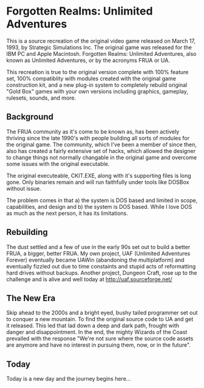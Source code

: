 # Forgotten Realms: Unlimited Adventures

This is a source recreation of the original video game released on March 17, 1993, by Strategic Simulations Inc. The original game was released for the IBM PC and Apple Macintosh. Forgotten Realms: Unlimited Adventures, also known as Unlimited Adventures, or by the acronyms FRUA or UA.

This recreation is true to the original version complete with 100% feature set, 100% compatiblity with modules created with the original game construction kit, and a new plug-in system to completely rebuild original "Gold Box" games with your own versions including graphics, gameplay, rulesets, sounds, and more.

## Background

The FRUA community as it's come to be known as, has been actively thriving since the late 1990's with people building all sorts of modules for the original game. The community, which I've been a member of since then, also has created a fairly extensive set of hacks, which allowed the designer to change things not normally changable in the original game and overcome some issues with the original executable.

The original executeable, CKIT.EXE, along with it's supporting files is long gone. Only binaries remain and will run faithfully under tools like DOSBox without issue.

The problem comes in that a) the system is DOS based and limited in scope, capabilities, and design and b) the system is DOS based. While I love DOS as much as the next person, it has its limitations.

## Rebuilding

The dust settled and a few of use in the early 90s set out to build a better FRUA, a bigger, better FRUA. My own project, UAF (Unlimited Adventures Forever) eventually became UAWin (abandoning the multiplatform) and eventually fizzled out due to time constaints and stupid acts of reformatting hard drives without backups. Another project, Dungeon Craft, rose up to the challenge and is alive and well today at http://uaf.sourceforge.net/

## The New Era

Skip ahead to the 2000s and a bright eyed, bushy tailed programmer set out to conquer a new mountain. To find the original source code to UA and get it released. This led that lad down a deep and dark path, frought with danger and disappointment. In the end, the mighty Wizards of the Coast prevailed with the response "We're not sure where the source code assets are anymore and have no interest in pursuing them, now, or in the future".

## Today

Today is a new day and the journey begins here...


